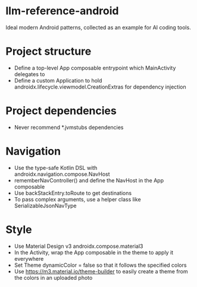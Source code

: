# llm-reference-android

Ideal modern Android patterns, collected as an example for AI coding tools.

# Project structure

- Define a top-level App composable entrypoint which MainActivity delegates to
- Define a custom Application to hold androidx.lifecycle.viewmodel.CreationExtras for dependency injection

# Project dependencies

- Never recommend *.jvmstubs dependencies

# Navigation

- Use the type-safe Kotlin DSL with androidx.navigation.compose.NavHost
- rememberNavController() and define the NavHost in the App composable
- Use backStackEntry.toRoute<T> to get destinations
- To pass complex arguments, use a helper class like SerializableJsonNavType

# Style

- Use Material Design v3 androidx.compose.material3
- In the Activity, wrap the App composable in the theme to apply it everywhere
- Set Theme dynamicColor = false so that it follows the specified colors
- Use https://m3.material.io/theme-builder to easily create a theme from the colors in an uploaded photo


